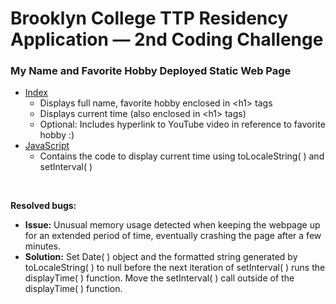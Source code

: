 # Brooklyn College TTP Residency Application — 2nd Coding Challenge
### My Name and Favorite Hobby Deployed Static Web Page

- [Index](index.html)
  - Displays full name, favorite hobby enclosed in \<h1> tags
  - Displays current time (also enclosed in \<h1> tags)
  - Optional: Includes hyperlink to YouTube video in reference to favorite hobby :)
- [JavaScript](script.js)
  - Contains the code to display current time using toLocaleString( ) and setInterval( )

<br>

**Resolved bugs:**
- **Issue:** Unusual memory usage detected when keeping the webpage up for an extended period of time, eventually crashing the page after a few minutes.
- **Solution:** Set Date( ) object and the formatted string generated by toLocaleString( ) to null before the next iteration of setInterval( ) runs the displayTime( ) function. Move the setInterval( ) call outside of the displayTime( ) function.
